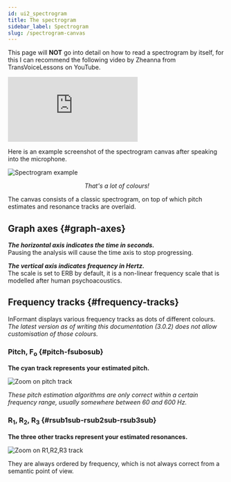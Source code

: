 ```yaml
---
id: ui2_spectrogram
title: The spectrogram
sidebar_label: Spectrogram
slug: /spectrogram-canvas
---
```


This page will **NOT** go into detail on how to read a spectrogram by itself, for this I can recommend the following video by Zheanna from TransVoiceLessons on YouTube.

<p>
  <div class="video-box">
  <iframe class="video" src="https://www.youtube.com/embed/z4hio1fIDNk" frameborder="0" allow="accelerometer; autoplay; clipboard-write; encrypted-media; gyroscope; picture-in-picture" allowfullscreen="true"></iframe>
  </div>
</p>

Here is an example screenshot of the spectrogram canvas after speaking into the microphone.

![Spectrogram example](/img/ui2.1.png) <center><em>That's a lot of colours!</em></center>

The canvas consists of a classic spectrogram, on top of which pitch estimates and resonance tracks are overlaid.

## Graph axes {#graph-axes}

***The horizontal axis indicates the time in seconds.***  
Pausing the analysis will cause the time axis to stop progressing.

***The vertical axis indicates frequency in Hertz.***  
The scale is set to ERB by default, it is a non-linear frequency scale that is modelled after human psychoacoustics.

## Frequency tracks {#frequency-tracks}

InFormant displays various frequency tracks as dots of different colours.
*The latest version as of writing this documentation (3.0.2) does not allow customisation of those colours.*

### Pitch, F<sub>o</sub> {#pitch-fsubosub}

**The cyan track represents your estimated pitch.**

![Zoom on pitch track](/img/ui2.2.png)

*These pitch estimation algorithms are only correct within a certain frequency range, usually somewhere between 60 and 600 Hz.*

### R<sub>1</sub>, R<sub>2</sub>, R<sub>3</sub> {#rsub1sub-rsub2sub-rsub3sub}

**The three other tracks represent your estimated resonances.**

![Zoom on R1,R2,R3 track](/img/ui2.3.png)

They are always ordered by frequency, which is not always correct from a semantic point of view.

